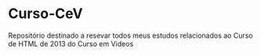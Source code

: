 # Curso-CeV
 Repositório destinado a resevar todos meus estudos relacionados ao Curso de HTML de 2013 do Curso em Videos
